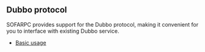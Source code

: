 ## Dubbo protocol

SOFARPC provides support for the Dubbo protocol, making it convenient for you to interface with existing Dubbo service.

* [Basic usage](./Dubbo-Usage)